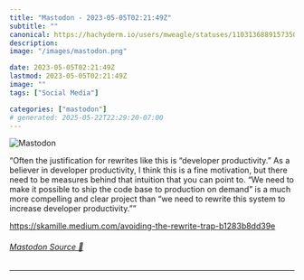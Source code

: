 ```yaml
---
title: "Mastodon - 2023-05-05T02:21:49Z"
subtitle: ""
canonical: https://hachyderm.io/users/mweagle/statuses/110313688915735061
description:
image: "/images/mastodon.png"

date: 2023-05-05T02:21:49Z
lastmod: 2023-05-05T02:21:49Z
image: ""
tags: ["Social Media"]

categories: ["mastodon"]
# generated: 2025-05-22T22:29:20-07:00
---
```

![Mastodon](/images/mastodon.png)

<p>“Often the justification for rewrites like this is “developer productivity.” As a believer in developer productivity, I think this is a fine motivation, but there need to be measures behind that intuition that you can point to. “We need to make it possible to ship the code base to production on demand” is a much more compelling and clear project than “we need to rewrite this system to increase developer productivity.””</p><p><a href="https://skamille.medium.com/avoiding-the-rewrite-trap-b1283b8dd39e" target="_blank" rel="nofollow noopener noreferrer" translate="no"><span class="invisible">https://</span><span class="ellipsis">skamille.medium.com/avoiding-t</span><span class="invisible">he-rewrite-trap-b1283b8dd39e</span></a></p>


###### [Mastodon Source 🐘](https://hachyderm.io/@mweagle/110313688915735061)

___
